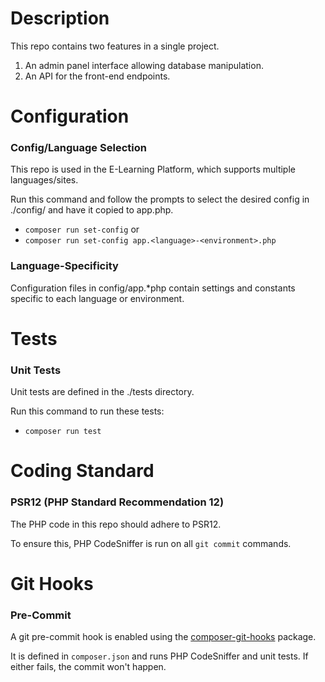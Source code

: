 Description
===
This repo contains two features in a single project.
1. An admin panel interface allowing database manipulation.
1. An API for the front-end endpoints.

Configuration
===

### Config/Language Selection
This repo is used in the E-Learning Platform, which supports multiple languages/sites.

Run this command and follow the prompts to select the desired config in ./config/ and have it copied to app.php.
* `composer run set-config`
or
* `composer run set-config app.<language>-<environment>.php`

### Language-Specificity
Configuration files in config/app.\*php contain settings and constants specific to each language or environment.

Tests
===

### Unit Tests
Unit tests are defined in the ./tests directory.

Run this command to run these tests:
* `composer run test`

Coding Standard
===

### PSR12 (PHP Standard Recommendation 12)
The PHP code in this repo should adhere to PSR12.

To ensure this, PHP CodeSniffer is run on all `git commit` commands.

Git Hooks
===

### Pre-Commit
A git pre-commit hook is enabled using the [composer-git-hooks](https://github.com/BrainMaestro/composer-git-hooks) package.

It is defined in `composer.json` and runs PHP CodeSniffer and unit tests. If either fails, the commit won't happen.
